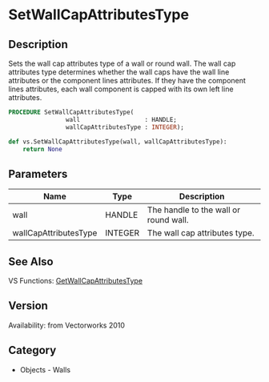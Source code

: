 # SetWallCapAttributesType

## Description
Sets the wall cap attributes type of a wall or round wall.  The wall cap attributes type determines whether the wall caps have the wall line attributes or the component lines attributes.  If they have the component lines attributes, each wall component is capped with its own left line attributes.

```pascal
PROCEDURE SetWallCapAttributesType(
				wall                  : HANDLE;
				wallCapAttributesType : INTEGER);
```

```python
def vs.SetWallCapAttributesType(wall, wallCapAttributesType):
    return None
```

## Parameters
|Name|Type|Description|
|---|---|---|
|wall|HANDLE|The handle to the wall or round wall.|
|wallCapAttributesType|INTEGER|The wall cap attributes type.||0 - The wall cap attributes are the wall line attributes|1 - The wall cap attributes are the wall component lines attributes|

## See Also
VS Functions:
[GetWallCapAttributesType](GetWallCapAttributesType.md)

## Version
Availability: from Vectorworks 2010

## Category
* Objects - Walls

